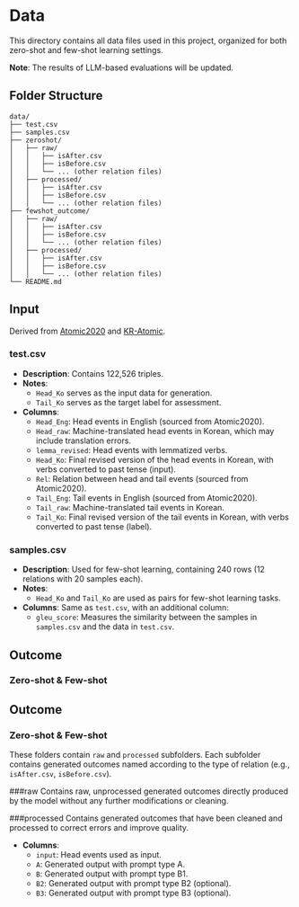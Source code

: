 # Data
This directory contains all data files used in this project, organized for both zero-shot and few-shot learning settings.

**Note**: The results of LLM-based evaluations will be updated.

## Folder Structure

```plaintext
data/
├── test.csv
├── samples.csv
├── zeroshot/
│   ├── raw/
│   │   ├── isAfter.csv
│   │   ├── isBefore.csv
│   │   └── ... (other relation files)
│   ├── processed/
│   │   ├── isAfter.csv
│   │   ├── isBefore.csv
│   │   └── ... (other relation files)
├── fewshot_outcome/
│   ├── raw/
│   │   ├── isAfter.csv
│   │   ├── isBefore.csv
│   │   └── ... (other relation files)
│   ├── processed/
│   │   ├── isAfter.csv
│   │   ├── isBefore.csv
│   │   └── ... (other relation files)
└── README.md
```

## Input
Derived from [Atomic2020](https://github.com/allenai/comet-atomic-2020) and [KR-Atomic](https://github.com/koreankiwi99/KR-Atomic).

### test.csv
- **Description**: Contains 122,526 triples.
- **Notes**:
  - `Head_Ko` serves as the input data for generation.
  - `Tail_Ko` serves as the target label for assessment.
- **Columns**:
  - `Head_Eng`: Head events in English (sourced from Atomic2020).
  - `Head_raw`: Machine-translated head events in Korean, which may include translation errors.
  - `lemma_revised`: Head events with lemmatized verbs.
  - `Head_Ko`: Final revised version of the head events in Korean, with verbs converted to past tense (input).
  - `Rel`: Relation between head and tail events (sourced from Atomic2020).
  - `Tail_Eng`: Tail events in English (sourced from Atomic2020).
  - `Tail_raw`: Machine-translated tail events in Korean.
  - `Tail_Ko`: Final revised version of the tail events in Korean, with verbs converted to past tense (label).

### samples.csv
- **Description**: Used for few-shot learning, containing 240 rows (12 relations with 20 samples each).
- **Notes**:
  - `Head_Ko` and `Tail_Ko` are used as pairs for few-shot learning tasks.
- **Columns**: Same as `test.csv`, with an additional column:
  - `gleu_score`: Measures the similarity between the samples in `samples.csv` and the data in `test.csv`.

## Outcome
### Zero-shot & Few-shot
## Outcome

### Zero-shot & Few-shot
These folders contain `raw` and `processed` subfolders. Each subfolder contains generated outcomes named according to the type of relation (e.g., `isAfter.csv`, `isBefore.csv`).

###raw
Contains raw, unprocessed generated outcomes directly produced by the model without any further modifications or cleaning.

###processed
Contains generated outcomes that have been cleaned and processed to correct errors and improve quality.

- **Columns**:
  - `input`: Head events used as input.
  - `A`: Generated output with prompt type A.
  - `B`: Generated output with prompt type B1.
  - `B2`: Generated output with prompt type B2 (optional).
  - `B3`: Generated output with prompt type B3 (optional).
